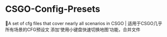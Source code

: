 # CSGO-Config-Presets
:tada:​A set of cfg files that cover nearly all scenarios in CSGO  |  适用于CSGO几乎所有场景的CFG预设文
添加‘使用小键盘快速切换地图’功能，合并文件
